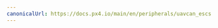 ```yaml
---
canonicalUrl: https://docs.px4.io/main/en/peripherals/uavcan_escs
---
```


<Redirect to="../dronecan/escs" />
